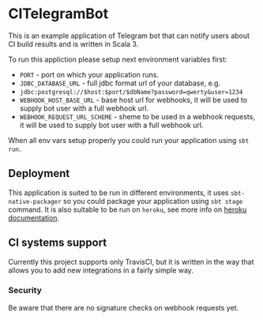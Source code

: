 # CITelegramBot

This is an example application of Telegram bot that can notify users about CI build results and is written in Scala 3.

To run this appliction please setup next environment variables first:
* `PORT`                      - port on which your application runs.
* `JDBC_DATABASE_URL`         - full jdbc format url of your database, e.g.
* `jdbc:postgresql://$host:$port/$dbName?password=qwerty&user=1234`
* `WEBHOOK_HOST_BASE_URL`     - base host url for webhooks, it will be used to supply bot user with a full webhook url.
* `WEBHOOK_REQUEST_URL_SCHEME` - sheme to be used in a webhook requests, it will be used to supply bot user with a full webhook url.

When all env vars setup properly you could run your application using `sbt run`.

## Deployment
This application is suited to be run in different environments, it uses `sbt-native-packager` so you could package your application using `sbt stage` command. It is also suitable to be run on `heroku`, see more info on [heroku documentation](https://devcenter.heroku.com/articles/getting-started-with-scala).

## CI systems support
Currently this project supports only TravisCI, but it is written in the way that allows you to add new integrations in a fairly simple way.

### Security
Be aware that there are no signature checks on webhook requests yet.
